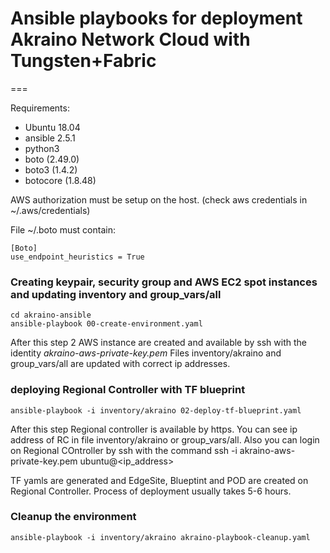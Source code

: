 # Ansible playbooks for deployment Akraino Network Cloud with Tungsten+Fabric 
===

Requirements:
  * Ubuntu 18.04
  * ansible 2.5.1
  * python3
  * boto (2.49.0)
  * boto3 (1.4.2)
  * botocore (1.8.48)

AWS authorization must be setup on the host. (check aws credentials in ~/.aws/credentials)

File  ~/.boto must contain:
~~~
[Boto]
use_endpoint_heuristics = True
~~~
  



### Creating keypair, security group and AWS EC2 spot instances and updating inventory and group_vars/all
~~~
cd akraino-ansible
ansible-playbook 00-create-environment.yaml
~~~

After this step 2 AWS instance are created and available by ssh with the identity *akraino-aws-private-key.pem*
Files inventory/akraino and group_vars/all are updated with correct ip addresses. 

### deploying Regional Controller with TF blueprint
~~~
ansible-playbook -i inventory/akraino 02-deploy-tf-blueprint.yaml
~~~

After this step Regional controller is available by https. You can see ip address of RC in file inventory/akraino or group_vars/all.
Also you can login on Regional COntroller by ssh with the command ssh -i akraino-aws-private-key.pem ubuntu@<ip_address>

TF yamls are generated and EdgeSite, Blueptint and POD are created on Regional Controller.
Process of deployment usually takes 5-6 hours.



### Cleanup the environment
~~~
ansible-playbook -i inventory/akraino akraino-playbook-cleanup.yaml
~~~
